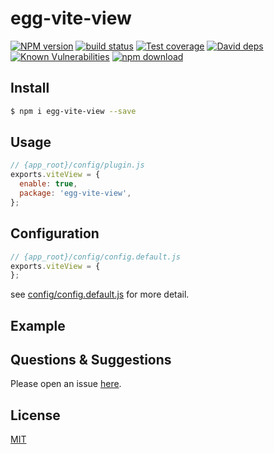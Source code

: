 # egg-vite-view

[![NPM version][npm-image]][npm-url]
[![build status][travis-image]][travis-url]
[![Test coverage][codecov-image]][codecov-url]
[![David deps][david-image]][david-url]
[![Known Vulnerabilities][snyk-image]][snyk-url]
[![npm download][download-image]][download-url]

[npm-image]: https://img.shields.io/npm/v/egg-vite-view.svg?style=flat-square
[npm-url]: https://npmjs.org/package/egg-vite-view
[travis-image]: https://img.shields.io/travis/eggjs/egg-vite-view.svg?style=flat-square
[travis-url]: https://travis-ci.org/eggjs/egg-vite-view
[codecov-image]: https://img.shields.io/codecov/c/github/eggjs/egg-vite-view.svg?style=flat-square
[codecov-url]: https://codecov.io/github/eggjs/egg-vite-view?branch=master
[david-image]: https://img.shields.io/david/eggjs/egg-vite-view.svg?style=flat-square
[david-url]: https://david-dm.org/eggjs/egg-vite-view
[snyk-image]: https://snyk.io/test/npm/egg-vite-view/badge.svg?style=flat-square
[snyk-url]: https://snyk.io/test/npm/egg-vite-view
[download-image]: https://img.shields.io/npm/dm/egg-vite-view.svg?style=flat-square
[download-url]: https://npmjs.org/package/egg-vite-view

<!--
Description here.
-->

## Install

```bash
$ npm i egg-vite-view --save
```

## Usage

```js
// {app_root}/config/plugin.js
exports.viteView = {
  enable: true,
  package: 'egg-vite-view',
};
```

## Configuration

```js
// {app_root}/config/config.default.js
exports.viteView = {
};
```

see [config/config.default.js](config/config.default.js) for more detail.

## Example

<!-- example here -->

## Questions & Suggestions

Please open an issue [here](https://github.com/eggjs/egg/issues).

## License

[MIT](LICENSE)
